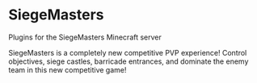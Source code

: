 # SiegeMasters
Plugins for the SiegeMasters Minecraft server

SiegeMasters is a completely new competitive PVP experience! Control objectives, siege castles, barricade entrances, and dominate the enemy team in this new competitive game!
